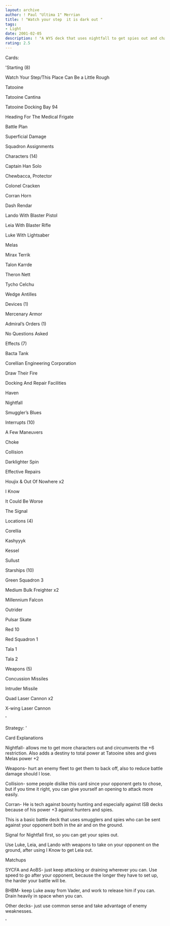 ```yaml
---
layout: archive
author: ! Paul "Ultima 1" Merrian
title: ! "Watch your step  it is dark out "
tags:
- Light
date: 2001-02-05
description: ! "A WYS deck that uses nightfall to get spies out and challenge your opponent."
rating: 2.5
---
```

Cards: 

'Starting (8)

Watch Your Step/This Place Can Be a Little Rough 

Tatooine 

Tatooine Cantina 

Tatooine Docking Bay 94 

Heading For The Medical Frigate 

Battle Plan 

Superficial Damage

Squadron Assignments 


Characters (14)

Captain Han Solo 

Chewbacca, Protector 

Colonel Cracken 

Corran Horn 

Dash Rendar 

Lando With Blaster Pistol 

Leia With Blaster Rifle 

Luke With Lightsaber 

Melas 

Mirax Terrik 

Talon Karrde 

Theron Nett 

Tycho Celchu 

Wedge Antilles 


Devices (1)

Mercenary Armor 


Admiral’s Orders (1)

No Questions Asked 


Effects (7)

Bacta Tank 

Corellian Engineering Corporation 

Draw Their Fire

Docking And Repair Facilities 

Haven 

Nightfall 

Smuggler’s Blues 


Interrupts (10)

A Few Maneuvers

Choke 

Collision 

Darklighter Spin 

Effective Repairs 

Houjix & Out Of Nowhere  x2

I Know 

It Could Be Worse

The Signal 


Locations (4)

Corellia 

Kashyyyk 

Kessel 

Sullust 


Starships (10)

Green Squadron 3 

Medium Bulk Freighter  x2

Millennium Falcon 

Outrider 

Pulsar Skate 

Red 10 

Red Squadron 1 

Tala 1 

Tala 2 


Weapons (5)

Concussion Missiles

Intruder Missile 

Quad Laser Cannon  x2

X-wing Laser Cannon 

'

Strategy: '

Card Explanations

Nightfall- allows me to get more characters out and circumvents the +6 restriction.  Also adds a destiny to total power at Tatooine sites and gives Melas power +2

Weapons- hurt an enemy fleet to get them to back off, also to reduce battle damage should I lose.

Collision- some people dislike this card since your opponent gets to chose, but if you time it right, you can give yourself an opening to attack more easily.

Corran- He is tech against bounty hunting and especially against ISB decks because of his power +3 against hunters and spies.


This is a basic battle deck that uses smugglers and spies who can be sent against your opponent both in the air and on the ground.

Signal for Nightfall first, so you can get your spies out.


Use Luke, Leia, and Lando with weapons to take on your opponent on the ground, after using I Know to get Leia out.


Matchups


SYCFA and AoBS- just keep attacking or draining wherever you can.  Use speed to go after your opponent, because the longer they have to set up, the harder your battle will be.


BHBM- keep Luke away from Vader, and work to release him if you can.  Drain heavily in space when you can.


Other decks- just use common sense and take advantage of enemy weaknesses.

'
